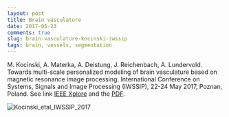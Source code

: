 ```yaml
---
layout: post
title: Brain vasculature
date: 2017-05-23
comments: true
slug: brain-vasculature-kocinski-iwssip
tags: brain, vessels, segmentation
---
```


M. Kocinski, A. Materka, A. Deistung, J. Reichenbach, A. Lundervold. Towards multi-scale personalized modeling of brain vasculature based on magnetic resonance image processing. International Conference on Systems, Signals and Image Processing (IWSSIP), 22-24 May 2017, Poznan, Poland. 
See link [IEEE Xplore](http://ieeexplore.ieee.org/document/7965604) and the [PDF](http://github.com/arvidl/arvidl.github.io/content/downloads/papers/kocinski_etal_brain_vasculature_iwssip_ieee_xplore_2017.pdf).
    
![Kocinski_etal_IWSSIP_2017](http://arvidl.github.io/images/kocinski_etal_brain_vasculature_iwssip_ieee_xplore_2017_pptx.png "Kocinski_etal_IWSSIP_2017")
